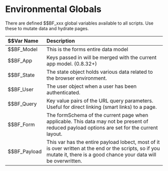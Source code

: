 # Environmental Globals

There are defined $$BF\_xxx global variables available to all scripts. Use these to mutate data and hydrate pages.

| $$Var Name | Description |
| :--- | :--- |
| $$BF\_Model | This is the forms entire data model |
| $$BF\_App | Keys passed in will be merged with the current app model.  \(0.8.32+\) |
| $$BF\_State | The state object holds various data related to the browser environment. |
| $$BF\_User | The user object when a user has been authenticated. |
| $$BF\_Query | Key value pairs of the URL query parameters. Useful for direct linking \(smart links\) to a page. |
| $$BF\_Form | The formSchema of the current page when applicable. This data may not be present of reduced payload options are set for the current layout. |
| $$BF\_Payload | This var has the entire payload lobect, most of it is over written at the end or the scripts, so if you mutate it, there is a good chance your data will be overwritten. |

